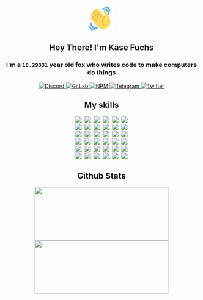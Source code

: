 <div><p align=center><img src=./resources/images/wave.gif width=64px height=64px></p><h2 align=center>Hey There! I'm Käse Fuchs</h2><h3 align=center>I'm a <code>18.29331</code> year old fox who writes code to make computers do things</h3><p align=center><a href=https://discord.com/users/507526681125322772><img alt=Discord src="https://img.shields.io/badge/Discord-5865F2?logo=discord&logoColor=white&style=flat-square#614f36e975455fc7d6c666ad81057342"> </a><a href=https://gitlab.com/kasefuchs><img alt=GitLab src="https://img.shields.io/badge/GitLab-330F63?logo=gitlab&logoColor=white&style=flat-square#614f36e975455fc7d6c666ad81057342"> </a><a href=https://npmjs.com/~kasefuchs><img alt=NPM src="https://img.shields.io/badge/NPM-CB3837?logo=npm&logoColor=white&style=flat-square#614f36e975455fc7d6c666ad81057342"> </a><a href=https://t.me/kasefuchs><img alt=Telegram src="https://img.shields.io/badge/Telegram-2CA5E0?logo=telegram&logoColor=white&style=flat-square#614f36e975455fc7d6c666ad81057342"> </a><a href=https://twitter.com/kasefuchs><img alt=Twitter src="https://img.shields.io/badge/Twitter-1DA1F2?logo=twitter&logoColor=white&style=flat-square#614f36e975455fc7d6c666ad81057342"></a></p><h2 align=center>My skills</h2><p align=center><a href=https://aws.amazon.com/ ><picture><source srcset="https://skillicons.dev/icons?i=aws&theme=dark#614f36e975455fc7d6c666ad81057342" media="(prefers-color-scheme: dark)"><source srcset="https://skillicons.dev/icons?i=aws&theme=light#614f36e975455fc7d6c666ad81057342" media="(prefers-color-scheme: light), (prefers-color-scheme: no-preference)"><img src="https://skillicons.dev/icons?i=aws&theme=light#614f36e975455fc7d6c666ad81057342"></picture></a>&nbsp;&nbsp;<a href=https://en.wikipedia.org/wiki/Bash_(Unix_shell)><picture><source srcset="https://skillicons.dev/icons?i=bash&theme=dark#614f36e975455fc7d6c666ad81057342" media="(prefers-color-scheme: dark)"><source srcset="https://skillicons.dev/icons?i=bash&theme=light#614f36e975455fc7d6c666ad81057342" media="(prefers-color-scheme: light), (prefers-color-scheme: no-preference)"><img src="https://skillicons.dev/icons?i=bash&theme=light#614f36e975455fc7d6c666ad81057342"></picture></a>&nbsp;&nbsp;<a href=https://discord.com/developers/docs><picture><source srcset="https://skillicons.dev/icons?i=bots&theme=dark#614f36e975455fc7d6c666ad81057342" media="(prefers-color-scheme: dark)"><source srcset="https://skillicons.dev/icons?i=bots&theme=light#614f36e975455fc7d6c666ad81057342" media="(prefers-color-scheme: light), (prefers-color-scheme: no-preference)"><img src="https://skillicons.dev/icons?i=bots&theme=light#614f36e975455fc7d6c666ad81057342"></picture></a>&nbsp;&nbsp;<a href=https://www.cloudflare.com/ ><picture><source srcset="https://skillicons.dev/icons?i=cloudflare&theme=dark#614f36e975455fc7d6c666ad81057342" media="(prefers-color-scheme: dark)"><source srcset="https://skillicons.dev/icons?i=cloudflare&theme=light#614f36e975455fc7d6c666ad81057342" media="(prefers-color-scheme: light), (prefers-color-scheme: no-preference)"><img src="https://skillicons.dev/icons?i=cloudflare&theme=light#614f36e975455fc7d6c666ad81057342"></picture></a>&nbsp;&nbsp;<a href=https://en.wikipedia.org/wiki/CSS><picture><source srcset="https://skillicons.dev/icons?i=css&theme=dark#614f36e975455fc7d6c666ad81057342" media="(prefers-color-scheme: dark)"><source srcset="https://skillicons.dev/icons?i=css&theme=light#614f36e975455fc7d6c666ad81057342" media="(prefers-color-scheme: light), (prefers-color-scheme: no-preference)"><img src="https://skillicons.dev/icons?i=css&theme=light#614f36e975455fc7d6c666ad81057342"></picture></a>&nbsp;&nbsp;<a href=https://www.docker.com/ ><picture><source srcset="https://skillicons.dev/icons?i=docker&theme=dark#614f36e975455fc7d6c666ad81057342" media="(prefers-color-scheme: dark)"><source srcset="https://skillicons.dev/icons?i=docker&theme=light#614f36e975455fc7d6c666ad81057342" media="(prefers-color-scheme: light), (prefers-color-scheme: no-preference)"><img src="https://skillicons.dev/icons?i=docker&theme=light#614f36e975455fc7d6c666ad81057342"></picture></a><br><a href=https://www.electronjs.org/ ><picture><source srcset="https://skillicons.dev/icons?i=electron&theme=dark#614f36e975455fc7d6c666ad81057342" media="(prefers-color-scheme: dark)"><source srcset="https://skillicons.dev/icons?i=electron&theme=light#614f36e975455fc7d6c666ad81057342" media="(prefers-color-scheme: light), (prefers-color-scheme: no-preference)"><img src="https://skillicons.dev/icons?i=electron&theme=light#614f36e975455fc7d6c666ad81057342"></picture></a>&nbsp;&nbsp;<a href=https://expressjs.com/ ><picture><source srcset="https://skillicons.dev/icons?i=express&theme=dark#614f36e975455fc7d6c666ad81057342" media="(prefers-color-scheme: dark)"><source srcset="https://skillicons.dev/icons?i=express&theme=light#614f36e975455fc7d6c666ad81057342" media="(prefers-color-scheme: light), (prefers-color-scheme: no-preference)"><img src="https://skillicons.dev/icons?i=express&theme=light#614f36e975455fc7d6c666ad81057342"></picture></a>&nbsp;&nbsp;<a href=https://www.figma.com/ ><picture><source srcset="https://skillicons.dev/icons?i=figma&theme=dark#614f36e975455fc7d6c666ad81057342" media="(prefers-color-scheme: dark)"><source srcset="https://skillicons.dev/icons?i=figma&theme=light#614f36e975455fc7d6c666ad81057342" media="(prefers-color-scheme: light), (prefers-color-scheme: no-preference)"><img src="https://skillicons.dev/icons?i=figma&theme=light#614f36e975455fc7d6c666ad81057342"></picture></a>&nbsp;&nbsp;<a href=https://firebase.google.com/ ><picture><source srcset="https://skillicons.dev/icons?i=firebase&theme=dark#614f36e975455fc7d6c666ad81057342" media="(prefers-color-scheme: dark)"><source srcset="https://skillicons.dev/icons?i=firebase&theme=light#614f36e975455fc7d6c666ad81057342" media="(prefers-color-scheme: light), (prefers-color-scheme: no-preference)"><img src="https://skillicons.dev/icons?i=firebase&theme=light#614f36e975455fc7d6c666ad81057342"></picture></a>&nbsp;&nbsp;<a href=https://flask.palletsprojects.com/ ><picture><source srcset="https://skillicons.dev/icons?i=flask&theme=dark#614f36e975455fc7d6c666ad81057342" media="(prefers-color-scheme: dark)"><source srcset="https://skillicons.dev/icons?i=flask&theme=light#614f36e975455fc7d6c666ad81057342" media="(prefers-color-scheme: light), (prefers-color-scheme: no-preference)"><img src="https://skillicons.dev/icons?i=flask&theme=light#614f36e975455fc7d6c666ad81057342"></picture></a>&nbsp;&nbsp;<a href=https://cloud.google.com/ ><picture><source srcset="https://skillicons.dev/icons?i=gcp&theme=dark#614f36e975455fc7d6c666ad81057342" media="(prefers-color-scheme: dark)"><source srcset="https://skillicons.dev/icons?i=gcp&theme=light#614f36e975455fc7d6c666ad81057342" media="(prefers-color-scheme: light), (prefers-color-scheme: no-preference)"><img src="https://skillicons.dev/icons?i=gcp&theme=light#614f36e975455fc7d6c666ad81057342"></picture></a><br><a href=https://git-scm.com/ ><picture><source srcset="https://skillicons.dev/icons?i=git&theme=dark#614f36e975455fc7d6c666ad81057342" media="(prefers-color-scheme: dark)"><source srcset="https://skillicons.dev/icons?i=git&theme=light#614f36e975455fc7d6c666ad81057342" media="(prefers-color-scheme: light), (prefers-color-scheme: no-preference)"><img src="https://skillicons.dev/icons?i=git&theme=light#614f36e975455fc7d6c666ad81057342"></picture></a>&nbsp;&nbsp;<a href=https://github.com/ ><picture><source srcset="https://skillicons.dev/icons?i=github&theme=dark#614f36e975455fc7d6c666ad81057342" media="(prefers-color-scheme: dark)"><source srcset="https://skillicons.dev/icons?i=github&theme=light#614f36e975455fc7d6c666ad81057342" media="(prefers-color-scheme: light), (prefers-color-scheme: no-preference)"><img src="https://skillicons.dev/icons?i=github&theme=light#614f36e975455fc7d6c666ad81057342"></picture></a>&nbsp;&nbsp;<a href=https://gitlab.com/ ><picture><source srcset="https://skillicons.dev/icons?i=gitlab&theme=dark#614f36e975455fc7d6c666ad81057342" media="(prefers-color-scheme: dark)"><source srcset="https://skillicons.dev/icons?i=gitlab&theme=light#614f36e975455fc7d6c666ad81057342" media="(prefers-color-scheme: light), (prefers-color-scheme: no-preference)"><img src="https://skillicons.dev/icons?i=gitlab&theme=light#614f36e975455fc7d6c666ad81057342"></picture></a>&nbsp;&nbsp;<a href=https://www.heroku.com/ ><picture><source srcset="https://skillicons.dev/icons?i=heroku&theme=dark#614f36e975455fc7d6c666ad81057342" media="(prefers-color-scheme: dark)"><source srcset="https://skillicons.dev/icons?i=heroku&theme=light#614f36e975455fc7d6c666ad81057342" media="(prefers-color-scheme: light), (prefers-color-scheme: no-preference)"><img src="https://skillicons.dev/icons?i=heroku&theme=light#614f36e975455fc7d6c666ad81057342"></picture></a>&nbsp;&nbsp;<a href=https://en.wikipedia.org/wiki/HTML><picture><source srcset="https://skillicons.dev/icons?i=html&theme=dark#614f36e975455fc7d6c666ad81057342" media="(prefers-color-scheme: dark)"><source srcset="https://skillicons.dev/icons?i=html&theme=light#614f36e975455fc7d6c666ad81057342" media="(prefers-color-scheme: light), (prefers-color-scheme: no-preference)"><img src="https://skillicons.dev/icons?i=html&theme=light#614f36e975455fc7d6c666ad81057342"></picture></a>&nbsp;&nbsp;<a href=https://en.wikipedia.org/wiki/JavaScript><picture><source srcset="https://skillicons.dev/icons?i=js&theme=dark#614f36e975455fc7d6c666ad81057342" media="(prefers-color-scheme: dark)"><source srcset="https://skillicons.dev/icons?i=js&theme=light#614f36e975455fc7d6c666ad81057342" media="(prefers-color-scheme: light), (prefers-color-scheme: no-preference)"><img src="https://skillicons.dev/icons?i=js&theme=light#614f36e975455fc7d6c666ad81057342"></picture></a><br><a href=https://en.wikipedia.org/wiki/Linux><picture><source srcset="https://skillicons.dev/icons?i=linux&theme=dark#614f36e975455fc7d6c666ad81057342" media="(prefers-color-scheme: dark)"><source srcset="https://skillicons.dev/icons?i=linux&theme=light#614f36e975455fc7d6c666ad81057342" media="(prefers-color-scheme: light), (prefers-color-scheme: no-preference)"><img src="https://skillicons.dev/icons?i=linux&theme=light#614f36e975455fc7d6c666ad81057342"></picture></a>&nbsp;&nbsp;<a href=https://mui.com/ ><picture><source srcset="https://skillicons.dev/icons?i=materialui&theme=dark#614f36e975455fc7d6c666ad81057342" media="(prefers-color-scheme: dark)"><source srcset="https://skillicons.dev/icons?i=materialui&theme=light#614f36e975455fc7d6c666ad81057342" media="(prefers-color-scheme: light), (prefers-color-scheme: no-preference)"><img src="https://skillicons.dev/icons?i=materialui&theme=light#614f36e975455fc7d6c666ad81057342"></picture></a>&nbsp;&nbsp;<a href=https://en.wikipedia.org/wiki/Markdown><picture><source srcset="https://skillicons.dev/icons?i=md&theme=dark#614f36e975455fc7d6c666ad81057342" media="(prefers-color-scheme: dark)"><source srcset="https://skillicons.dev/icons?i=md&theme=light#614f36e975455fc7d6c666ad81057342" media="(prefers-color-scheme: light), (prefers-color-scheme: no-preference)"><img src="https://skillicons.dev/icons?i=md&theme=light#614f36e975455fc7d6c666ad81057342"></picture></a>&nbsp;&nbsp;<a href=https://www.mongodb.com/ ><picture><source srcset="https://skillicons.dev/icons?i=mongodb&theme=dark#614f36e975455fc7d6c666ad81057342" media="(prefers-color-scheme: dark)"><source srcset="https://skillicons.dev/icons?i=mongodb&theme=light#614f36e975455fc7d6c666ad81057342" media="(prefers-color-scheme: light), (prefers-color-scheme: no-preference)"><img src="https://skillicons.dev/icons?i=mongodb&theme=light#614f36e975455fc7d6c666ad81057342"></picture></a>&nbsp;&nbsp;<a href=https://www.mysql.com/ ><picture><source srcset="https://skillicons.dev/icons?i=mysql&theme=dark#614f36e975455fc7d6c666ad81057342" media="(prefers-color-scheme: dark)"><source srcset="https://skillicons.dev/icons?i=mysql&theme=light#614f36e975455fc7d6c666ad81057342" media="(prefers-color-scheme: light), (prefers-color-scheme: no-preference)"><img src="https://skillicons.dev/icons?i=mysql&theme=light#614f36e975455fc7d6c666ad81057342"></picture></a>&nbsp;&nbsp;<a href=https://nextjs.org/ ><picture><source srcset="https://skillicons.dev/icons?i=nextjs&theme=dark#614f36e975455fc7d6c666ad81057342" media="(prefers-color-scheme: dark)"><source srcset="https://skillicons.dev/icons?i=nextjs&theme=light#614f36e975455fc7d6c666ad81057342" media="(prefers-color-scheme: light), (prefers-color-scheme: no-preference)"><img src="https://skillicons.dev/icons?i=nextjs&theme=light#614f36e975455fc7d6c666ad81057342"></picture></a><br><a href=https://nodejs.org/en/ ><picture><source srcset="https://skillicons.dev/icons?i=nodejs&theme=dark#614f36e975455fc7d6c666ad81057342" media="(prefers-color-scheme: dark)"><source srcset="https://skillicons.dev/icons?i=nodejs&theme=light#614f36e975455fc7d6c666ad81057342" media="(prefers-color-scheme: light), (prefers-color-scheme: no-preference)"><img src="https://skillicons.dev/icons?i=nodejs&theme=light#614f36e975455fc7d6c666ad81057342"></picture></a>&nbsp;&nbsp;<a href=https://www.postgresql.org/ ><picture><source srcset="https://skillicons.dev/icons?i=postgres&theme=dark#614f36e975455fc7d6c666ad81057342" media="(prefers-color-scheme: dark)"><source srcset="https://skillicons.dev/icons?i=postgres&theme=light#614f36e975455fc7d6c666ad81057342" media="(prefers-color-scheme: light), (prefers-color-scheme: no-preference)"><img src="https://skillicons.dev/icons?i=postgres&theme=light#614f36e975455fc7d6c666ad81057342"></picture></a>&nbsp;&nbsp;<a href=https://learn.microsoft.com/en-us/powershell/ ><picture><source srcset="https://skillicons.dev/icons?i=powershell&theme=dark#614f36e975455fc7d6c666ad81057342" media="(prefers-color-scheme: dark)"><source srcset="https://skillicons.dev/icons?i=powershell&theme=light#614f36e975455fc7d6c666ad81057342" media="(prefers-color-scheme: light), (prefers-color-scheme: no-preference)"><img src="https://skillicons.dev/icons?i=powershell&theme=light#614f36e975455fc7d6c666ad81057342"></picture></a>&nbsp;&nbsp;<a href=https://www.python.org/ ><picture><source srcset="https://skillicons.dev/icons?i=py&theme=dark#614f36e975455fc7d6c666ad81057342" media="(prefers-color-scheme: dark)"><source srcset="https://skillicons.dev/icons?i=py&theme=light#614f36e975455fc7d6c666ad81057342" media="(prefers-color-scheme: light), (prefers-color-scheme: no-preference)"><img src="https://skillicons.dev/icons?i=py&theme=light#614f36e975455fc7d6c666ad81057342"></picture></a>&nbsp;&nbsp;<a href=https://www.raspberrypi.org/ ><picture><source srcset="https://skillicons.dev/icons?i=raspberrypi&theme=dark#614f36e975455fc7d6c666ad81057342" media="(prefers-color-scheme: dark)"><source srcset="https://skillicons.dev/icons?i=raspberrypi&theme=light#614f36e975455fc7d6c666ad81057342" media="(prefers-color-scheme: light), (prefers-color-scheme: no-preference)"><img src="https://skillicons.dev/icons?i=raspberrypi&theme=light#614f36e975455fc7d6c666ad81057342"></picture></a>&nbsp;&nbsp;<a href=https://reactjs.org/ ><picture><source srcset="https://skillicons.dev/icons?i=react&theme=dark#614f36e975455fc7d6c666ad81057342" media="(prefers-color-scheme: dark)"><source srcset="https://skillicons.dev/icons?i=react&theme=light#614f36e975455fc7d6c666ad81057342" media="(prefers-color-scheme: light), (prefers-color-scheme: no-preference)"><img src="https://skillicons.dev/icons?i=react&theme=light#614f36e975455fc7d6c666ad81057342"></picture></a><br><a href=https://redux.js.org/ ><picture><source srcset="https://skillicons.dev/icons?i=redux&theme=dark#614f36e975455fc7d6c666ad81057342" media="(prefers-color-scheme: dark)"><source srcset="https://skillicons.dev/icons?i=redux&theme=light#614f36e975455fc7d6c666ad81057342" media="(prefers-color-scheme: light), (prefers-color-scheme: no-preference)"><img src="https://skillicons.dev/icons?i=redux&theme=light#614f36e975455fc7d6c666ad81057342"></picture></a>&nbsp;&nbsp;<a href=https://en.wikipedia.org/wiki/Regular_expression><picture><source srcset="https://skillicons.dev/icons?i=regex&theme=dark#614f36e975455fc7d6c666ad81057342" media="(prefers-color-scheme: dark)"><source srcset="https://skillicons.dev/icons?i=regex&theme=light#614f36e975455fc7d6c666ad81057342" media="(prefers-color-scheme: light), (prefers-color-scheme: no-preference)"><img src="https://skillicons.dev/icons?i=regex&theme=light#614f36e975455fc7d6c666ad81057342"></picture></a>&nbsp;&nbsp;<a href=https://en.wikipedia.org/wiki/Sass_(stylesheet_language)><picture><source srcset="https://skillicons.dev/icons?i=sass&theme=dark#614f36e975455fc7d6c666ad81057342" media="(prefers-color-scheme: dark)"><source srcset="https://skillicons.dev/icons?i=sass&theme=light#614f36e975455fc7d6c666ad81057342" media="(prefers-color-scheme: light), (prefers-color-scheme: no-preference)"><img src="https://skillicons.dev/icons?i=sass&theme=light#614f36e975455fc7d6c666ad81057342"></picture></a>&nbsp;&nbsp;<a href=https://www.typescriptlang.org/ ><picture><source srcset="https://skillicons.dev/icons?i=ts&theme=dark#614f36e975455fc7d6c666ad81057342" media="(prefers-color-scheme: dark)"><source srcset="https://skillicons.dev/icons?i=ts&theme=light#614f36e975455fc7d6c666ad81057342" media="(prefers-color-scheme: light), (prefers-color-scheme: no-preference)"><img src="https://skillicons.dev/icons?i=ts&theme=light#614f36e975455fc7d6c666ad81057342"></picture></a>&nbsp;&nbsp;<a href=https://unity.com/ ><picture><source srcset="https://skillicons.dev/icons?i=unity&theme=dark#614f36e975455fc7d6c666ad81057342" media="(prefers-color-scheme: dark)"><source srcset="https://skillicons.dev/icons?i=unity&theme=light#614f36e975455fc7d6c666ad81057342" media="(prefers-color-scheme: light), (prefers-color-scheme: no-preference)"><img src="https://skillicons.dev/icons?i=unity&theme=light#614f36e975455fc7d6c666ad81057342"></picture></a>&nbsp;&nbsp;<a href=https://workers.cloudflare.com/ ><picture><source srcset="https://skillicons.dev/icons?i=workers&theme=dark#614f36e975455fc7d6c666ad81057342" media="(prefers-color-scheme: dark)"><source srcset="https://skillicons.dev/icons?i=workers&theme=light#614f36e975455fc7d6c666ad81057342" media="(prefers-color-scheme: light), (prefers-color-scheme: no-preference)"><img src="https://skillicons.dev/icons?i=workers&theme=light#614f36e975455fc7d6c666ad81057342"></picture></a><br></p><h2 align=center>Github Stats</h2><p align=center><picture><source srcset="https://github-readme-stats-kasefuchs.vercel.app/api/?count_private=true&hide_border=true&hide_rank=true&line_height=20&hide_title=true&username=Kasefuchs&theme=dark#614f36e975455fc7d6c666ad81057342" media="(prefers-color-scheme: dark)"><source srcset="https://github-readme-stats-kasefuchs.vercel.app/api/?count_private=true&hide_border=true&hide_rank=true&line_height=20&hide_title=true&username=Kasefuchs&theme=light#614f36e975455fc7d6c666ad81057342" media="(prefers-color-scheme: light), (prefers-color-scheme: no-preference)"><img align=middle width=350 height=140 src="https://github-readme-stats-kasefuchs.vercel.app/api/?count_private=true&hide_border=true&hide_rank=true&line_height=20&hide_title=true&username=Kasefuchs&theme=light#614f36e975455fc7d6c666ad81057342"></picture><picture><source srcset="https://github-readme-stats-kasefuchs.vercel.app/api/top-langs/?count_private=true&hide_border=true&layout=compact&username=Kasefuchs&theme=dark#614f36e975455fc7d6c666ad81057342" media="(prefers-color-scheme: dark)"><source srcset="https://github-readme-stats-kasefuchs.vercel.app/api/top-langs/?count_private=true&hide_border=true&layout=compact&username=Kasefuchs&theme=light#614f36e975455fc7d6c666ad81057342" media="(prefers-color-scheme: light), (prefers-color-scheme: no-preference)"><img align=middle width=350 height=140 src="https://github-readme-stats-kasefuchs.vercel.app/api/top-langs/?count_private=true&hide_border=true&layout=compact&username=Kasefuchs&theme=light#614f36e975455fc7d6c666ad81057342"></picture></p><img src="https://hit.yhype.me/github/profile?user_id=64592097#614f36e975455fc7d6c666ad81057342" alt=""></div>